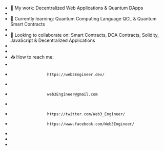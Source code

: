 - 📖 My work:   Decentralized Web Applications & Quantum DApps
- 
- 🌱 Currently learning:   Quantum Computing Language QCL & Quantum Smart Contracts
- 
- 🌳 Looking to collaborate on:   Smart Contracts, DOA Contracts, Solidity, JavaScript & Decentralized Applications
- 
- 
- 📥 How to reach me:
- 
-                     https://web3Engineer.dev/
-                     
-                     web3Engineer@gmail.com
-                     
-                     https://twitter.com/Web3_Engineer/
-                     https://www.facebook.com/Web3Engineer/
-                     
- 
-                    

<!---
Web3Engineer/Web3Engineer is a ✨ special ✨ repository because its `README.md` (this file) appears on your GitHub profile.
You can click the Preview link to take a look at your changes.
--->
